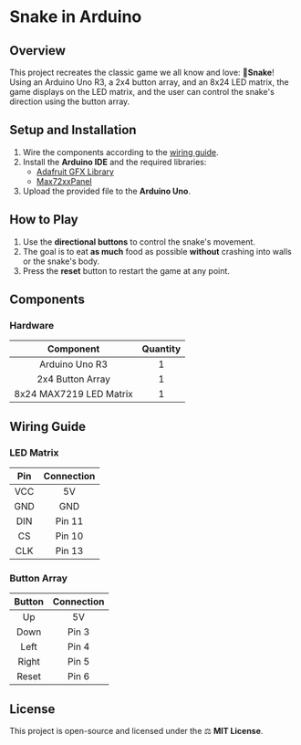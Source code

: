 # Snake in Arduino

## Overview

This project recreates the classic game we all know and love: 🐍**Snake**! Using an Arduino Uno R3, a 2x4 button array, and an 8x24 LED matrix, the game displays on the LED matrix, and the user can control the snake's direction using the button array.

## Setup and Installation
1. Wire the components according to the [wiring guide](#wiring-guide).
2. Install the **Arduino IDE** and the required libraries:
   - [Adafruit GFX Library](https://github.com/adafruit/Adafruit-GFX-Library)
   - [Max72xxPanel](https://github.com/markruys/arduino-Max72xxPanel?tab=readme-ov-file)
4. Upload the provided file to the **Arduino Uno**.

## How to Play
1. Use the **directional buttons** to control the snake's movement.
2. The goal is to eat **as much** food as possible **without** crashing into walls or the snake's body.
3. Press the **reset** button to restart the game at any point.

## Components

### Hardware
Component | Quantity
:-:|:-:
Arduino Uno R3|1
2x4 Button Array|1
8x24 MAX7219 LED Matrix|1

## Wiring Guide

### LED Matrix
Pin | Connection
:-:|:-:
VCC|5V
GND|GND
DIN|Pin 11
CS|Pin 10
CLK|Pin 13

### Button Array
Button | Connection
:-:|:-:
Up|5V
Down|Pin 3
Left|Pin 4
Right|Pin 5
Reset|Pin 6

## License
This project is open-source and licensed under the ⚖️ **MIT License**.

